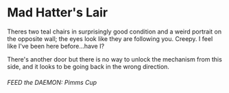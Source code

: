 # Mad Hatter's Lair

Theres two teal chairs in surprisingly good condition and a weird portrait on the opposite wall; the eyes look like they are following you. Creepy. I feel like I've been here before...have I?

There's another door but there is no way to unlock the mechanism from this side, and it looks to be going back in the wrong direction.

###### FEED the DAEMON: Pimms Cup